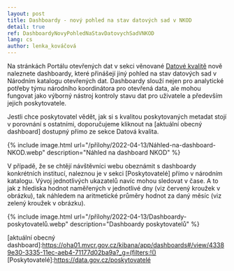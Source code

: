 ```yaml
---
layout: post
title: Dashboardy - nový pohled na stav datových sad v NKOD
detail: true
ref: DashboardyNovyPohledNaStavDatovychSadVNKOD
lang: cs
author: lenka_kováčová
---
```


Na stránkách Portálu otevřených dat v sekci věnované [Datové kvalitě] nově naleznete dashboardy, které přinášejí jiný pohled na stav datových sad v Národním katalogu otevřených dat.
Dashboardy slouží nejen pro analytické potřeby týmu národního koordinátora pro otevřená data, ale mohou fungovat jako výborný nástroj kontroly stavu dat pro uživatele a především jejich poskytovatele. 
<!--more-->

Jestli chce poskytovatel vědět, jak si s kvalitou poskytovaných metadat stojí v porovnání s ostatními, doporučujeme kliknout na [aktuální obecný dashboard] dostupný přímo ze sekce Datová kvalita.

{% include image.html url="/přílohy/2022-04-13/Náhled-na-dashboard-NKOD.webp" description="Náhled na dashboard NKOD" %}

V případě, že se chtějí návštěvníci webu obeznámit s dashboardy konkrétních institucí, naleznou je v sekci [Poskytovatelé] přímo v národním katalogu. 
Vývoj jednotlivých ukazatelů navíc mohou sledovat v čase.
A to jak z hlediska hodnot naměřených v jednotlivé dny (viz červený kroužek v obrázku), tak náhledem na aritmetické průměry hodnot za daný měsíc (viz zelený kroužek v obrázku).

{% include image.html url="/přílohy/2022-04-13/Dashboardy-poskytovatelů.webp" description="Dashboardy poskytovatelů" %}

[Datové kvalitě]:https://data.gov.cz/datová-kvalita/
[aktuální obecný dashboard]:https://oha01.mvcr.gov.cz/kibana/app/dashboards#/view/43389e30-3335-11ec-aeb4-71177d02ba9a?_g=(filters:!()
[Poskytovatelé]:https://data.gov.cz/poskytovatelé
